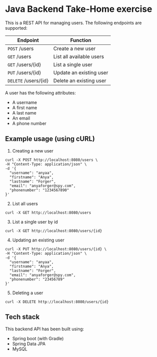 # Java Backend Take-Home exercise

This is a REST API for managing users. The following endpoints are supported:

| Endpoint             | Function                   |
| -------------------- | -------------------------- |
| `POST` /users        | Create a new user          |
| `GET` /users         | List all available users   |
| `GET` /users/{id}    | List a single user         |
| `PUT` /users/{id}    | Update an existing user    |
| `DELETE` /users/{id} | Delete an existing user    |

A user has the following attributes:

- A username
- A first name
- A last name
- An email
- A phone number

## Example usage (using cURL)

1. Creating a new user

```
curl -X POST http://localhost:8080/users \
-H "Content-Type: application/json" \
-d '{
  "username": "anyaa",
  "firstname": "Anya",
  "lastname": "Forger",
  "email": "anyaforger@spy.com",
  "phonenumber": "1234567890"
}'
```

2. List all users

```
curl -X GET http://localhost:8080/users
```

3. List a single user by id

```
curl -X GET http://localhost:8080/users/{id}
```

4. Updating an existing user

```
curl -X PUT http://localhost:8080/users/{id} \
-H "Content-Type: application/json" \
-d '{
  "username": "anyaa",
  "firstname": "Anya",
  "lastname": "Forger",
  "email": "anyaforger@spy.com",
  "phonenumber": "23456789"
}'
```

5. Deleting a user

```
curl -X DELETE http://localhost:8080/users/{id}
```

## Tech stack

This backend API has been built using:

- Spring boot (with Gradle)
- Spring Data JPA
- MySQL
